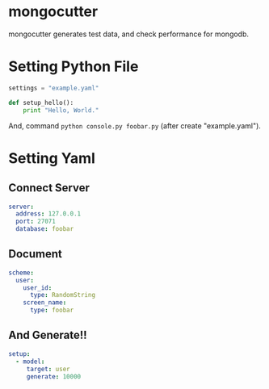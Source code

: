 mongocutter
===========

 mongocutter generates test data,
 and check performance for mongodb.

Setting Python File
===================

```py
settings = "example.yaml"

def setup_hello():
    print "Hello, World."
```

And, command `python console.py foobar.py` (after create "example.yaml").

Setting Yaml
============

Connect Server
--------------

```yaml
server:
  address: 127.0.0.1
  port: 27071
  database: foobar
```

Document
----------

```yaml
scheme:
  user:
    user_id:
      type: RandomString
    screen_name:
      type: foobar
```

And Generate!!
----------------

```yaml
setup:
  - model:
     target: user
     generate: 10000
```

